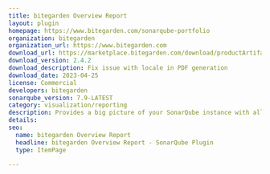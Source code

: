 ```yaml
---
title: bitegarden Overview Report
layout: plugin
homepage: https://www.bitegarden.com/sonarqube-portfolio
organization: bitegarden
organization_url: https://www.bitegarden.com
download_url: https://marketplace.bitegarden.com/download/productArtifact?productName=bitegarden-sonarqube-overview-report&productVersion=2.4.2&productFileExt=jar&customerEmail=sonarplugins@gmail.com&customerName=sonarqube&customerSurnames=marketplace&customerCompany=bitegarden
download_version: 2.4.2
download_description: Fix issue with locale in PDF generation
download_date: 2023-04-25
license: Commercial
developers: bitegarden
sonarqube_version: 7.9-LATEST
category: visualization/reporting
description: Provides a big picture of your SonarQube instance with all the aggregated measures in a single view
details: 
seo:
  name: bitegarden Overview Report
  headline: bitegarden Overview Report - SonarQube Plugin
  type: ItemPage

---
```

